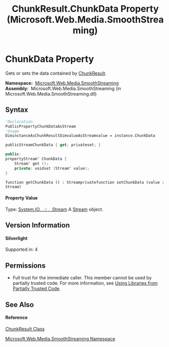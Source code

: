 ﻿---
title: ChunkResult.ChunkData Property  (Microsoft.Web.Media.SmoothStreaming)
TOCTitle: ChunkData Property
ms:assetid: P:Microsoft.Web.Media.SmoothStreaming.ChunkResult.ChunkData
ms:mtpsurl: https://msdn.microsoft.com/en-us/library/microsoft.web.media.smoothstreaming.chunkresult.chunkdata(v=VS.90)
ms:contentKeyID: 31469231
ms.date: 05/02/2012
mtps_version: v=VS.90
f1_keywords:
- Microsoft.Web.Media.SmoothStreaming.ChunkResult.ChunkData
- Microsoft.Web.Media.SmoothStreaming.ChunkResult.get_ChunkData
- Microsoft.Web.Media.SmoothStreaming.ChunkResult.set_ChunkData
dev_langs:
- CSharp
- JScript
- VB
- c++
api_location:
- Microsoft.Web.Media.SmoothStreaming.dll
api_name:
- Microsoft.Web.Media.SmoothStreaming.ChunkResult.ChunkData
- Microsoft.Web.Media.SmoothStreaming.ChunkResult.get_ChunkData
- Microsoft.Web.Media.SmoothStreaming.ChunkResult.set_ChunkData
api_type:
- Managed
topic_type:
- apiref
- kbSyntax
product_family_name: VS
ROBOTS: INDEX,FOLLOW
---

# ChunkData Property

Gets or sets the data contained by [ChunkResult](chunkresult-class-microsoft-web-media-smoothstreaming_1.md).

**Namespace:**  [Microsoft.Web.Media.SmoothStreaming](microsoft-web-media-smoothstreaming-namespace_1.md)  
**Assembly:**  Microsoft.Web.Media.SmoothStreaming (in Microsoft.Web.Media.SmoothStreaming.dll)

## Syntax

``` vb
'Declaration
PublicPropertyChunkDataAsStream
'Usage
DiminstanceAsChunkResultDimvalueAsStreamvalue = instance.ChunkData
```

``` csharp
publicStreamChunkData { get; privateset; }
```

``` c++
public:
propertyStream^ ChunkData {
    Stream^ get ();
    private: voidset (Stream^ value);
}
```

``` jscript
function getChunkData () : Streamprivatefunction setChunkData (value : Stream)
```

#### Property Value

Type: [System.IO. . :: . .Stream](https://msdn.microsoft.com/en-us/library/8f86tw9e\(v=vs.90\))  
A [Stream](https://msdn.microsoft.com/en-us/library/8f86tw9e\(v=vs.90\)) object.  

## Version Information

#### Silverlight

Supported in: 4  

## Permissions

  - Full trust for the immediate caller. This member cannot be used by partially trusted code. For more information, see [Using Libraries from Partially Trusted Code](https://msdn.microsoft.com/en-us/library/8skskf63\(v=vs.90\)).

## See Also

#### Reference

[ChunkResult Class](chunkresult-class-microsoft-web-media-smoothstreaming_1.md)

[Microsoft.Web.Media.SmoothStreaming Namespace](microsoft-web-media-smoothstreaming-namespace_1.md)


